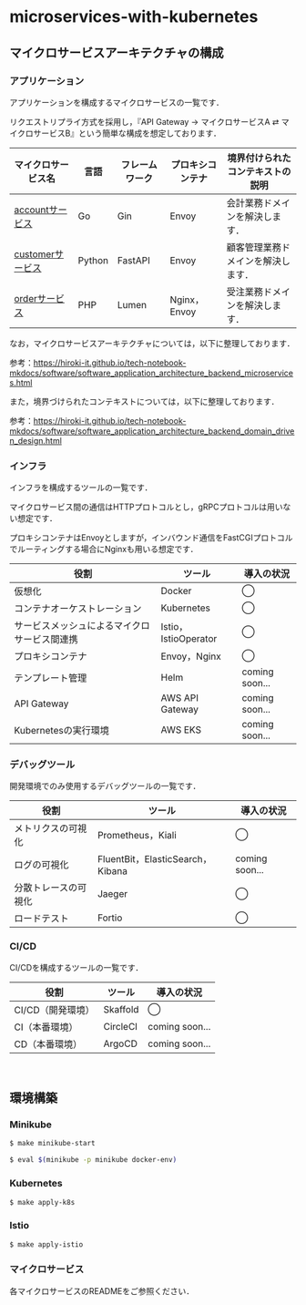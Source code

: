 # microservices-with-kubernetes

## マイクロサービスアーキテクチャの構成

### アプリケーション

アプリケーションを構成するマイクロサービスの一覧です．

リクエストリプライ方式を採用し，『API Gateway → マイクロサービスA ⇄ マイクロサービスB』という簡単な構成を想定しております．

| マイクロサービス名                                                                                         | 言語     | フレームワーク | プロキシコンテナ    | 境界付けられたコンテキストの説明  |
|---------------------------------------------------------------------------------------------------|--------|---------|-------------|-------------------|
| [accountサービス](https://github.com/hiroki-it/microservices-with-kubernetes/tree/main/src/account)   | Go     | Gin     | Envoy       | 会計業務ドメインを解決します．   |
| [customerサービス](https://github.com/hiroki-it/microservices-with-kubernetes/tree/main/src/customer) | Python | FastAPI | Envoy       | 顧客管理業務ドメインを解決します． |
| [orderサービス](https://github.com/hiroki-it/microservices-with-kubernetes/tree/main/src/order)       | PHP    | Lumen   | Nginx，Envoy | 受注業務ドメインを解決します．   |

なお，マイクロサービスアーキテクチャについては，以下に整理しております．

参考：https://hiroki-it.github.io/tech-notebook-mkdocs/software/software_application_architecture_backend_microservices.html

また，境界づけられたコンテキストについては，以下に整理しております．

参考：https://hiroki-it.github.io/tech-notebook-mkdocs/software/software_application_architecture_backend_domain_driven_design.html

### インフラ

インフラを構成するツールの一覧です．

マイクロサービス間の通信はHTTPプロトコルとし，gRPCプロトコルは用いない想定です．

プロキシコンテナはEnvoyとしますが，インバウンド通信をFastCGIプロトコルでルーティングする場合にNginxも用いる想定です．

| 役割                                  | ツール                | 導入の状況       |
| ------------------------------------- | -------------------- | -------------- |
| 仮想化                                 | Docker               | ◯              |
| コンテナオーケストレーション              | Kubernetes            | ◯              |
| サービスメッシュによるマイクロサービス間連携 | Istio，IstioOperator  | ◯              |
| プロキシコンテナ                        | Envoy，Nginx          | ◯              |
| テンプレート管理                        | Helm                  | coming soon... |
| API Gateway                          | AWS API Gateway       | coming soon... |
| Kubernetesの実行環境                   | AWS EKS               | coming soon... |

### デバッグツール

開発環境でのみ使用するデバッグツールの一覧です．

| 役割               | ツール                             | 導入の状況      |
| ----------------- | --------------------------------- | --------------- |
| メトリクスの可視化     | Prometheus，Kiali               | ◯               |
| ログの可視化          | FluentBit，ElasticSearch，Kibana | coming soon...  |
| 分散トレースの可視化   | Jaeger                    　　　 | ◯               |
| ロードテスト         | Fortio                           | ◯               |

### CI/CD

CI/CDを構成するツールの一覧です．

| 役割                         | ツール               | 導入の状況      |
| ---------------------------- | -------------------- | --------------- |
| CI/CD（開発環境）              | Skaffold             | ◯               |
| CI（本番環境）                 | CircleCI               | coming soon... |
| CD（本番環境）                  | ArgoCD               | coming soon... |

<br>

## 環境構築

### Minikube

```bash
$ make minikube-start

$ eval $(minikube -p minikube docker-env)
```

### Kubernetes

```bash
$ make apply-k8s
```

### Istio

```bash
$ make apply-istio
```

### マイクロサービス

各マイクロサービスのREADMEをご参照ください．
